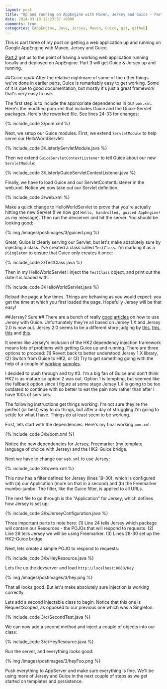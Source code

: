 ```yaml
---
layout: post
title: "Up and running on AppEngine with Maven, Jersey and Guice - Part 3"
date: 2014-03-18 12:23:37 +0000
comments: true
categories: [AppEngine, Java, Jersey, Maven, Guice, git, github]
---
```

This is part three of my post on getting a web application up and running on Google AppEngine with Maven, Jersey and Guice.

[Part 2](/blog/2014/03/14/up-and-running-on-appengine-with-maven-jersey-and-guice-part-2/) got us to the point of having a working web application running locally and deployed on AppEngine. Part 3 will get Guice & Jersey up and running. 

<!-- more -->
##Guice up##
After the relative nightmare of some of the other things we've done in earlier parts, Guice is remarkably easy to get working. Some of it is due to good documentation, but mostly it's just a great framework that's very easy to use.

The first step is to include the appropriate dependencies in our `pom.xml`. Here's the modified pom.xml that includes Guice and the Guice-Servlet packages. Here's the reworked file. See lines 24-33 for changes:

{% include_code 3/pom.xml %}

Next, we setup our Guice modules. First, we extend `ServletModule` to help serve our HelloWorldServlet:

{% include_code 3/ListerlyServletModule.java %}

Then we extend `GuiceServletContextListener` to tell Guice about our new `ServletModule`:

{% include_code 3/ListerlyGuiceServletContextListener.java %}

Finally, we have to load Guice and our ServletContentListener in the web.xml. Notice we now take out our Servlet definition.

{% include_code 3/web.xml %}

Make a quick change to HelloWorldServlet to prove that you're actually hitting the new Servlet (I've now got `Hello, handrolled, guiced AppEngine!` as my message). Then run the devserver and hit the server. You should be looking good:

{% img /images/postimages/3/guiced.png %}	

Great, Guice is clearly serving our Servlet, but let's make absolutely sure by injecting a class. I've created a class called `TestClass`. I'm marking it as a `@Singleton` to ensure that Guice only creates it once:

{% include_code 3/TestClass.java %}

Then in my HelloWorldServlet I inject the `TestClass` object, and print out the date it is loaded with:

{% include_code 3/HelloWorldServlet.java %}

Reload the page a few times. Things are behaving as you would expect: you get the time at which you first loaded the page. Hopefully Jersey will be that easy!

##Jersey? Sure.##
There are a bunch of really [good](http://blog.palominolabs.com/2011/08/15/a-simple-java-web-stack-with-guice-jetty-jersey-and-jackson/) [articles](https://sites.google.com/a/athaydes.com/renato-athaydes//posts/jersey_guice_rest_api) on how to use Jersey with Guice. Unfortunately they're all based on Jersey 1.X and Jersey 2.0 is now out. Jersey 2.0 seems to be a different story judging by [this](https://java.net/jira/browse/HK2-39), [this](https://java.net/jira/browse/HK2-121), [this](https://java.net/jira/browse/HK2-39) and [this](https://hk2.java.net/guice-bridge/index.html). 

It seems like Jersey's inclusion of the HK2 dependency injection framework means lots of problems with getting Guice up and running. There are three options to proceed: (1) Revert back to better understood Jersey 1.X library, (2) Switch from Guice to HK2, or (3) Try to get something going with the help of a couple of [working](https://github.com/aluedeke/jersey2-guice-example) [samples](https://github.com/piersy/jersey2-guice-example-with-test).
 
I decided to push through and try #3. I'm a big fan of Guice and don't think HK2 is as mature so option 2 was out. Option 1 is tempting, but seemed like the fallback option since I figure at some stage Jersey 1.X is going to be too outdated to continue with so better to eat the pain now rather than after I have 100s of services. 
 
The following instructions get things working. I'm not sure they're the perfect (or best) way to do things, but after a day of struggling I'm going to settle for what I have. Things do at least seem to be working. 
 
First, lets start with the dependencies. Here's my final working `pom.xml`:
 
{% include_code 3/b/pom.xml %}

Notice the new dependencies for Jersey, Freemarker (my template language of choice with Jersey) and the HK2-Guice bridge. 

Next we have to change our `web.xml` to use Jersey:

{% include_code 3/b/web.xml %}

This now has a filter defined for Jersey (lines 19-30), which is configured with (a) our Application (more on that in a second) and (b) the Freemarker mumbo-jumbo. The filter, like the Guice filter, is applied to all URLs.

The next file to go through is the "Application" for Jersey, which defines how Jersey is set up:

{% include_code 3/b/JerseyConfiguration.java %}

Three important parts to note here: (1) Line 24 tells Jersey which package will contain our Resources - the POJOs that will respond to requests. (2) Line 26 tells Jersey we will be using Freemarker. (3) Lines 28-30 set up the HK2-Guice bridge. 

Next, lets create a simple POJO to respond to requests:

{% include_code 3/b/HeyResource.java %}

Lets fire up the devserver and load `http://localhost:8080/Hey`

{% img /images/postimages/3/hey.png %}	

That all looks good. But let's make absolutely sure injection is working correctly. 

Lets add a second injectable class to begin. Notice that this one is RequestScoped, as opposed to our previous one which was a Singleton:

{% include_code 3/c/SecondTest.java %}

We can now add a second method and inject a couple of objects into our class: 

{% include_code 3/c/HeyResource.java %}

Run the server, and everything looks good:

{% img /images/postimages/3/heyFoo.png %}

Push everything to AppServer and make sure everything is fine. We'll be using more of Jersey and Guice in the next couple of steps as we get started on templates and persistence.  